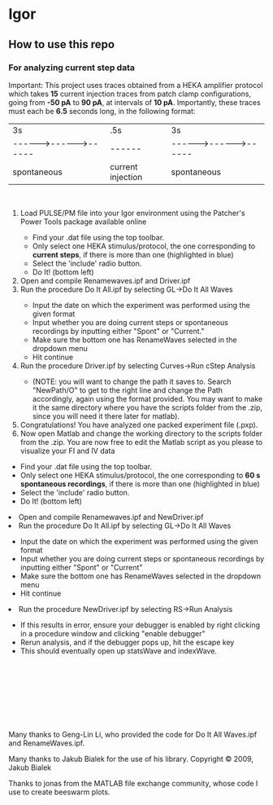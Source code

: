 # Igor
<h2>How to use this repo</h2>
<h3>For analyzing current step data</h3>
<p>Important: This project uses traces obtained from a HEKA amplifier protocol which takes <strong>15</strong> current injection traces from patch clamp configurations, going from <strong>-50 pA</strong> to <strong>90 pA</strong>, at intervals of <strong>10 pA</strong>. Importantly, these traces must each be <strong>6.5</strong> seconds long, in the following format:</p>
<table style="width:100%">
  <tr>
    <td>3s</td>
    <td>.5s</td> 
    <td>3s</td>
  </tr>
  <tr>
    <td>------>------>------</td>
    <td>------</td> 
    <td>------>------>------</td>
  </tr>
  <tr>
    <td>spontaneous</td>
    <td>current injection</td>
    <td>spontaneous</td>
  </tr>
</table>
<br>

<ol>
  <li>Load PULSE/PM file into your Igor environment using the Patcher's Power Tools package available online</li>
  <!-- ![Igor Patcher's Power Tools menu](https://github.com/zeebie15/Igor/edit/PPTMenu.jpg) -->
  <ul>
    <li>Find your .dat file using the top toolbar.</li>
    <li>Only select one HEKA stimulus/protocol, the one corresponding to <strong>current steps</strong>, if there is more than one (highlighted in blue)</li>
    <li>Select the 'include' radio button.</li>
    <li>Do It! (bottom left)</li>
  </ul>
  <li>Open and compile Renamewaves.ipf and Driver.ipf</li>
  <li>Run the procedure Do It All.ipf by selecting GL->Do It All Waves</li>
  <ul>
    <li>Input the date on which the experiment was performed using the given format</li>
    <li>Input whether you are doing current steps or spontaneous recordings by inputting either "Spont" or "Current."</li>
    <li>Make sure the bottom one has RenameWaves selected in the dropdown menu</li>
    <li>Hit continue</li>
  </ul>
  <li>Run the procedure Driver.ipf by selecting Curves->Run cStep Analysis</li>
  <ul>
    <li>(NOTE: you will want to change the path it saves to. Search "NewPath/O" to get to the right line and change the Path accordingly, again using the format provided. You may want to make it the same directory where you have the scripts folder from the .zip, since you will need it there later for matlab).</li>
  </ul>
  <li>Congratulations! You have analyzed one packed experiment file (.pxp).</li>
  <li>Now open Matlab and change the working directory to the scripts folder from the .zip. You are now free to edit the Matlab script as you please to visualize your FI and IV data</li>
</ol>
<!-- 




-->
<h3>For analyzing spontaneous data</h3>
<p>Important: This part of the analysis uses traces obtained from a HEKA amplifier protocol which takes <strong>1 60 s</strong> trace recording from a patch clamp configuration.  
<br>
<ol>
  <li>Load PULSE/PM file into your Igor environment using the Patcher's Power Tools package available online</li>
  <!-- ![Igor Patcher's Power Tools menu](hamdanspam.github.com/zeebie15/Igor/edit/PPTMenu.jpg) -->
  <ul>
    <li>Find your .dat file using the top toolbar.</li>
    <li>Only select one HEKA stimulus/protocol, the one corresponding to <strong>60 s spontaneous recordings</strong>, if there is more than one (highlighted in blue)</li>
    <li>Select the 'include' radio button.</li>
    <li>Do It! (bottom left)</li>
  </ul>
  <li>Open and compile Renamewaves.ipf and NewDriver.ipf</li>
  <li>Run the procedure Do It All.ipf by selecting GL->Do It All Waves</li>
  <ul>
    <li>Input the date on which the experiment was performed using the given format</li>
    <li>Input whether you are doing current steps or spontaneous recordings by inputting either "Spont" or "Current"</li>
    <li>Make sure the bottom one has RenameWaves selected in the dropdown menu</li>
    <li>Hit continue</li>
  </ul>
  <li>Run the procedure NewDriver.ipf by selecting RS->Run Analysis</li>
  <ul>
    <li>If this results in error, ensure your debugger is enabled by right clicking in a procedure window and clicking "enable debugger"</li>
    <li>Rerun analysis, and if the debugger pops up, hit the escape key</li>
    <li>This should eventually open up statsWave and indexWave.</li>
  </ul>
</ol>
<br>
<br>
<br>
<br>
<br>
<br>
<br>
<p style="font-size":"1">Many thanks to Geng-Lin Li, who provided the code for Do It All Waves.ipf and RenameWaves.ipf.</p>
<p style="font-size":"1">Many thanks to Jakub Bialek for the use of his library. Copyright © 2009, Jakub Bialek

Thanks to jonas from the MATLAB file exchange community, whose code I use to create beeswarm plots.
